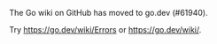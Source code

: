 The Go wiki on GitHub has moved to go.dev (#61940).

Try <https://go.dev/wiki/Errors> or <https://go.dev/wiki/>.

